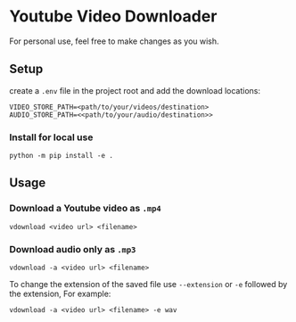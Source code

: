 # Youtube Video Downloader
For personal use, feel free to make changes as you wish.

## Setup
create a `.env` file in the project root and add the download locations:
```shell
VIDEO_STORE_PATH=<path/to/your/videos/destination>
AUDIO_STORE_PATH=<<path/to/your/audio/destination>>
```
### Install for local use

```shell
python -m pip install -e .
```
## Usage
### Download a Youtube video as `.mp4`
```shell
vdownload <video url> <filename>
```

### Download audio only as `.mp3`
```shell
vdownload -a <video url> <filename>
```
To change the extension of the saved file use `--extension` or `-e` followed by the extension, For example:
```shell
vdownload -a <video url> <filename> -e wav
```
